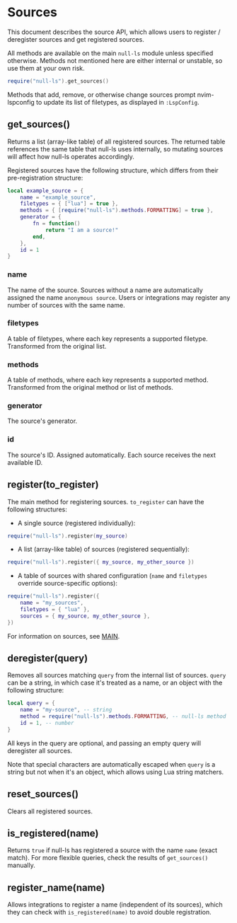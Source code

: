 # Sources

This document describes the source API, which allows users to register /
deregister sources and get registered sources.

All methods are available on the main `null-ls` module unless specified
otherwise. Methods not mentioned here are either internal or unstable, so use
them at your own risk.

```lua
require("null-ls").get_sources()
```

Methods that add, remove, or otherwise change sources prompt nvim-lspconfig to
update its list of filetypes, as displayed in `:LspConfig`.

## get_sources()

Returns a list (array-like table) of all registered sources. The returned table
references the same table that null-ls uses internally, so mutating sources will
affect how null-ls operates accordingly.

Registered sources have the following structure, which differs from their
pre-registration structure:

```lua
local example_source = {
    name = "example_source",
    filetypes = { ["lua"] = true },
    methods = { [require("null-ls").methods.FORMATTING] = true },
    generator = {
        fn = function()
            return "I am a source!"
        end,
    },
    id = 1
}
```

### name

The name of the source. Sources without a name are automatically assigned the
name `anonymous source`. Users or integrations may register any number of
sources with the same name.

### filetypes

A table of filetypes, where each key represents a supported filetype.
Transformed from the original list.

### methods

A table of methods, where each key represents a supported method. Transformed
from the original method or list of methods.

### generator

The source's generator.

### id

The source's ID. Assigned automatically. Each source receives the next available
ID.

## register(to_register)

The main method for registering sources. `to_register` can have the following
structures:

- A single source (registered individually):

```lua
require("null-ls").register(my_source)
```

- A list (array-like table) of sources (registered sequentially):

```lua
require("null-ls").register({ my_source, my_other_source })
```

- A table of sources with shared configuration (`name` and `filetypes` override
  source-specific options):

```lua
require("null-ls").register({
    name = "my_sources",
    filetypes = { "lua" },
    sources = { my_source, my_other_source },
})
```

For information on sources, see [MAIN](MAIN.md).

## deregister(query)

Removes all sources matching `query` from the internal list of sources. `query`
can be a string, in which case it's treated as a name, or an object with the
following structure:

```lua
local query = {
    name = "my-source", -- string
    method = require("null-ls").methods.FORMATTING, -- null-ls method
    id = 1, -- number
}
```

All keys in the query are optional, and passing an empty query will deregister
all sources.

Note that special characters are automatically escaped when `query` is a string
but not when it's an object, which allows using Lua string matchers.

## reset_sources()

Clears all registered sources.

## is_registered(name)

Returns `true` if null-ls has registered a source with the name `name` (exact
match). For more flexible queries, check the results of `get_sources()` manually.

## register_name(name)

Allows integrations to register a name (independent of its sources), which they
can check with `is_registered(name)` to avoid double registration.
